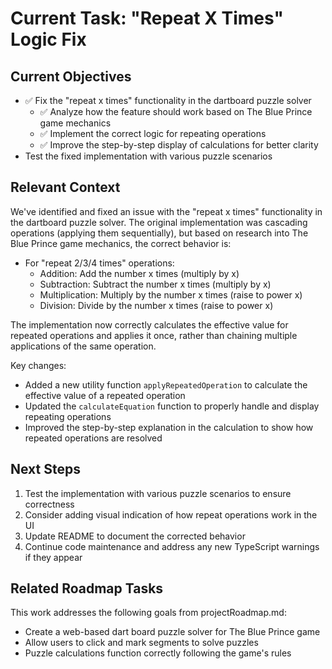 # Current Task: "Repeat X Times" Logic Fix

## Current Objectives
- ✅ Fix the "repeat x times" functionality in the dartboard puzzle solver
  - ✅ Analyze how the feature should work based on The Blue Prince game mechanics
  - ✅ Implement the correct logic for repeating operations
  - ✅ Improve the step-by-step display of calculations for better clarity
- Test the fixed implementation with various puzzle scenarios

## Relevant Context
We've identified and fixed an issue with the "repeat x times" functionality in the dartboard puzzle solver. The original implementation was cascading operations (applying them sequentially), but based on research into The Blue Prince game mechanics, the correct behavior is:

- For "repeat 2/3/4 times" operations:
  - Addition: Add the number x times (multiply by x)
  - Subtraction: Subtract the number x times (multiply by x)
  - Multiplication: Multiply by the number x times (raise to power x)
  - Division: Divide by the number x times (raise to power x)

The implementation now correctly calculates the effective value for repeated operations and applies it once, rather than chaining multiple applications of the same operation.

Key changes:
- Added a new utility function `applyRepeatedOperation` to calculate the effective value of a repeated operation
- Updated the `calculateEquation` function to properly handle and display repeating operations
- Improved the step-by-step explanation in the calculation to show how repeated operations are resolved

## Next Steps
1. Test the implementation with various puzzle scenarios to ensure correctness
2. Consider adding visual indication of how repeat operations work in the UI
3. Update README to document the corrected behavior
4. Continue code maintenance and address any new TypeScript warnings if they appear

## Related Roadmap Tasks
This work addresses the following goals from projectRoadmap.md:
- Create a web-based dart board puzzle solver for The Blue Prince game
- Allow users to click and mark segments to solve puzzles
- Puzzle calculations function correctly following the game's rules
